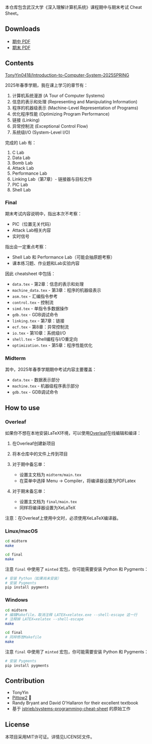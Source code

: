 
本仓库包含武汉大学《深入理解计算机系统》课程期中与期末考试 Cheat Sheet。

## Downloads

- [期中 PDF](https://github.com/TonyYin0418/csapp-cheat-sheet/raw/main/pdf/midterm.pdf)
- [期末 PDF](https://github.com/TonyYin0418/csapp-cheat-sheet/raw/main/pdf/final.pdf)

## Contents

[TonyYin0418/Introduction-to-Computer-System-2025SPRING](https://github.com/TonyYin0418/Introduction-to-Computer-System-2025SPRING)

2025年春季学期，我在课上学习的章节有：

1. 计算机系统漫游 (A Tour of Computer Systems)
2. 信息的表示和处理 (Representing and Manipulating Information)
3. 程序的机器级表示 (Machine-Level Representation of Programs)
5. 优化程序性能 (Optimizing Program Performance)
7. 链接 (Linking)
8. 异常控制流 (Exceptional Control Flow)
10. 系统级I/O (System-Level I/O)

完成的 Lab 有：

1. C Lab
2. Data Lab
3. Bomb Lab
4. Attack Lab
5. Performance Lab
6. Linking Lab（第7章）- 链接器与目标文件
7. PIC Lab
8. Shell Lab

### Final

期末考试内容说明中，指出本次不考察：

- PIC（位置无关代码）
- Attack Lab相关内容
- 实时信号

指出会一定重点考察：

- Shell Lab 和 Performance Lab（可能会抽原题考察）
- 课本练习题、作业题和Lab实验内容

因此 cheatsheet 中包括：

- `data.tex` - 第2章：信息的表示和处理
- `machine_data.tex` - 第3章：程序的机器级表示
- `asm.tex` - 汇编指令参考
- `control.tex` - 控制流
- `simd.tex` - 单指令多数据操作
- `gdb.tex` - GDB调试命令
- `linking.tex` - 第7章：链接
- `ecf.tex` - 第8章：异常控制流
- `io.tex` - 第10章：系统级I/O
- `shell.tex` - Shell编程与I/O重定向
- `optimization.tex` - 第5章：程序性能优化

### Midterm

其中，2025年春季学期期中考试内容主要覆盖：

- `data.tex` - 数据表示部分
- `machine.tex` - 机器级程序表示部分
- `gdb.tex` - GDB调试命令

## How to use

### Overleaf

如果你不想在本地安装LaTeX环境，可以使用[Overleaf](https://www.overleaf.com/)在线编辑和编译：

1. 在Overleaf创建新项目
2. 将本仓库中的文件上传到项目
3. 对于期中备忘单：
    - 设置主文档为 `midterm/main.tex`
    - 在菜单中选择 Menu → Compiler，将编译器设置为PDFLatex

4. 对于期末备忘单：
    - 设置主文档为 `final/main.tex`
    - 同样将编译器设置为XeLaTeX

注意：在Overleaf上使用中文时，必须使用XeLaTeX编译器。

### Linux/macOS
```bash
cd midterm
make

cd final
make
```

注意 `final` 中使用了 `minted` 宏包，你可能需要安装 Python 和 Pygments：
```bash
# 安装 Python（如果尚未安装）
# 安装 Pygments
pip install pygments
```

### Windows

```bash
cd midterm
# 编辑Makefile，取消注释 LATEX=xelatex.exe --shell-escape 这一行
# 注释掉 LATEX=xelatex --shell-escape
make

cd final
# 同样修改Makefile
make
```

注意 `final` 中使用了 `minted` 宏包，你可能需要安装 Python 和 Pygments：
```bash
# 安装 Pygments
pip install pygments
```
## Contribution
- TonyYin
- [Pittow2](https://github.com/Pittow2) 🐖
- Randy Bryant and David O'Hallaron for their excellent textbook
- 基于 [jstrieb/systems-programming-cheat-sheet](https://github.com/jstrieb/systems-programming-cheat-sheet) 的原始工作

## License

本项目采用MIT许可证。详情见LICENSE文件。
